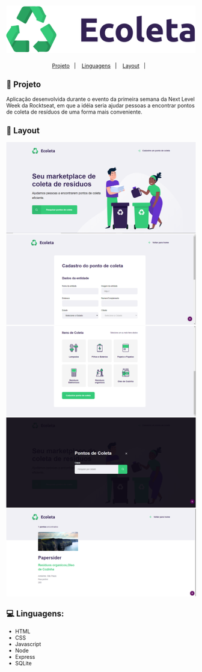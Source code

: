 <h1 align="center">
    <img alt="Logo" src="https://github.com/fabricioig863/ecoleta/blob/master/Layout/logo.svg" />
    <br>
</h1>

<p align="center">
<a href="#-projeto">Projeto</a>&nbsp;&nbsp;&nbsp;|&nbsp;&nbsp;&nbsp;
  <a href="#rocket-tecnologias">Linguagens</a>&nbsp;&nbsp;&nbsp;|&nbsp;&nbsp;&nbsp;  
  <a href="#-layout">Layout</a>&nbsp;&nbsp;&nbsp;|&nbsp;&nbsp;&nbsp;
</p>

## 🚀 Projeto 

Aplicação desenvolvida durante o evento da primeira semana da Next Level Week da Rocktseat, em que a idéia seria ajudar pessoas a encontrar pontos de coleta de resíduos de uma forma mais conveniente.


## 🎨 Layout

![Layout do projeto](https://github.com/fabricioig863/ecoleta/blob/master/Layout/layout-01.png)
![Layout do projeto](https://github.com/fabricioig863/ecoleta/blob/master/Layout/layout-02.png)
![Layout do projeto](https://github.com/fabricioig863/ecoleta/blob/master/Layout/layout-03.png)
![Layout do projeto](https://github.com/fabricioig863/ecoleta/blob/master/Layout/layout-04.png)
![Layout do projeto](https://github.com/fabricioig863/ecoleta/blob/master/Layout/layout-05.png)


## 💻 Linguagens:

- HTML
- CSS
- Javascript
- Node
- Express
- SQLite

